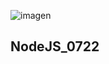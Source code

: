 ![imagen](https://user-images.githubusercontent.com/104821476/179920888-4eb08f71-b54c-44ff-a040-843ea6ca6da4.png)

## NodeJS_0722
